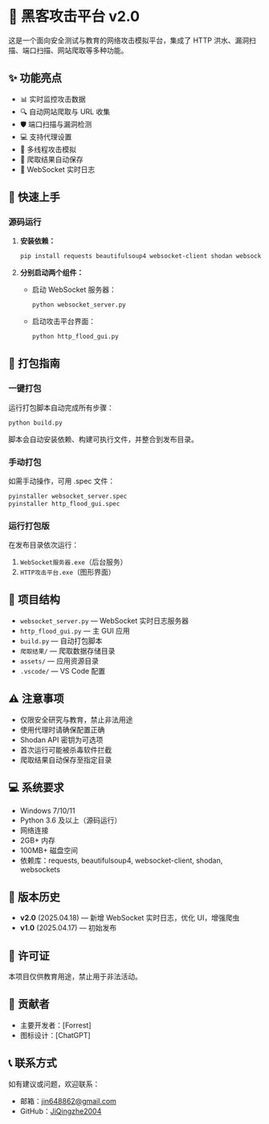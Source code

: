 # 🔰 黑客攻击平台 v2.0

这是一个面向安全测试与教育的网络攻击模拟平台，集成了 HTTP 洪水、漏洞扫描、端口扫描、网站爬取等多种功能。

## ✨ 功能亮点

- 📊 实时监控攻击数据
- 🔍 自动网站爬取与 URL 收集
- 🛡️ 端口扫描与漏洞检测
- 💻 支持代理设置
- 📱 多线程攻击模拟
- 💾 爬取结果自动保存
- 📡 WebSocket 实时日志

## 🚀 快速上手

### 源码运行

1. **安装依赖：**
    ```bash
    pip install requests beautifulsoup4 websocket-client shodan websockets
    ```

2. **分别启动两个组件：**
    - 启动 WebSocket 服务器：
      ```bash
      python websocket_server.py
      ```
    - 启动攻击平台界面：
      ```bash
      python http_flood_gui.py
      ```

## 🔧 打包指南

### 一键打包

运行打包脚本自动完成所有步骤：

```bash
python build.py
```

脚本会自动安装依赖、构建可执行文件，并整合到发布目录。

### 手动打包

如需手动操作，可用 .spec 文件：

```bash
pyinstaller websocket_server.spec
pyinstaller http_flood_gui.spec
```

### 运行打包版

在发布目录依次运行：
1. `WebSocket服务器.exe`（后台服务）
2. `HTTP攻击平台.exe`（图形界面）

## 📁 项目结构

- `websocket_server.py` — WebSocket 实时日志服务器
- `http_flood_gui.py` — 主 GUI 应用
- `build.py` — 自动打包脚本
- `爬取结果/` — 爬取数据存储目录
- `assets/` — 应用资源目录
- `.vscode/` — VS Code 配置

## ⚠️ 注意事项

- 仅限安全研究与教育，禁止非法用途
- 使用代理时请确保配置正确
- Shodan API 密钥为可选项
- 首次运行可能被杀毒软件拦截
- 爬取结果自动保存至指定目录

## 💻 系统要求

- Windows 7/10/11
- Python 3.6 及以上（源码运行）
- 网络连接
- 2GB+ 内存
- 100MB+ 磁盘空间
- 依赖库：requests, beautifulsoup4, websocket-client, shodan, websockets

## 📝 版本历史

- **v2.0** (2025.04.18) — 新增 WebSocket 实时日志，优化 UI，增强爬虫
- **v1.0** (2025.04.17) — 初始发布

## 📜 许可证

本项目仅供教育用途，禁止用于非法活动。

## 👥 贡献者

- 主要开发者：[Forrest]
- 图标设计：[ChatGPT]

## 📞 联系方式

如有建议或问题，欢迎联系：
- 邮箱：jin648862@gmail.com
- GitHub：[JiQingzhe2004](https://github.com/JiQingzhe2004/)

